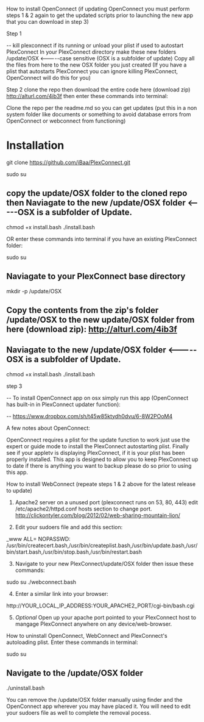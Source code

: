 How to install OpenConnect (if updating OpenConnect you must perform steps 1 & 2 again to get the updated scripts prior to launching the new app that you can download in step 3)

Step 1

-- kill plexconnect if its running or unload your plist if used to autostart PlexConnect
In your PlexConnect directory make these new folders /update/OSX <-----case sensitive (OSX is a subfolder of update)
Copy all the files from here to the new OSX folder you just created
(If you have a plist that autostarts PlexConnect you can ignore killing PlexConnect, OpenConnect will do this for you)

Step 2 clone the repo then download the entire code here (download zip) http://alturl.com/4ib3f then enter these commands into terminal:

Clone the repo per the readme.md so you can get updates (put this in a non system folder like documents or something to avoid database errors from OpenConnect or webconnect from functioning)

# Installation
git clone https://github.com/iBaa/PlexConnect.git

sudo su
##  copy the update/OSX folder to the cloned repo then Naviagate to the new /update/OSX folder <-----OSX is a subfolder of Update.
chmod +x install.bash
./install.bash

OR enter these commands into terminal if you have an existing PlexConnect folder:

sudo su 
## Naviagate to your PlexConnect base directory
mkdir -p /update/OSX
## Copy the contents from the zip's folder /update/OSX to the new update/OSX folder from here (download zip): http://alturl.com/4ib3f
## Naviagate to the new /update/OSX folder <-----OSX is a subfolder of Update.
chmod +x install.bash
./install.bash

step 3

-- To install OpenConnect app on osx simply run this app (OpenConnect has built-in in PlexConnect updater function):

-- https://www.dropbox.com/sh/t45w85ktydh0dvu/6-8W2POoM4

A few notes about OpenConnect:

OpenConnect requires a plist for the update function to work just use the expert or guide mode to install the PlexConnect autostarting plist. Finally see if your appletv is displaying PlexConnect, if it is your plist has been properly installed. This app is designed to allow you to keep PlexConnect up to date if there is anything you want to backup please do so prior to using this app.

How to install WebConnect (repeate steps 1 & 2 above for the latest release to update)

1. Apache2 server on a unused port (plexconnect runs on 53, 80, 443) edit /etc/apache2/httpd.conf hosts section to change port. http://clickontyler.com/blog/2012/02/web-sharing-mountain-lion/

2. Edit your sudoers file and add this section:

_www    ALL= NOPASSWD: /usr/bin/createcert.bash,/usr/bin/createplist.bash,/usr/bin/update.bash,/usr/bin/start.bash,/usr/bin/stop.bash,/usr/bin/restart.bash

3. Navigate to your new PlexConnect/update/OSX folder then issue these commands:

sudo su
./webconnect.bash

4. Enter a similar link into your browser:

http://YOUR_LOCAL_IP_ADDRESS:YOUR_APACHE2_PORT/cgi-bin/bash.cgi

5. *Optional* Open up your apache port pointed to your PlexConnect host to mangage PlexConnect anywhere on any device/web-browser.

How to uninstall OpenConnect, WebConnect and PlexConnect's autoloading plist. Enter these commands in terminal:

sudo su
## Navigate to the /update/OSX folder
./uninstall.bash

You can remove the /update/OSX folder manually using finder and the OpenConnect app wherever you may have placed it. You will need to edit your sudoers file as well to complete the removal pocess.
